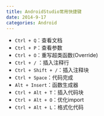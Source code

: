 ```yaml
---
title: AndroidStudio常用快捷键
date: 2014-9-17
categories: Android
---
```

- `Ctrl + Q`：查看文档
- `Ctrl + P`：查看参数
- `Ctrl + O`：重写超类函数(Override)
- `Ctrl + /` ：插入注释行
- `Ctrl + Shift + /`：插入注释块
- `Ctrl + Space`：代码完成
- `Alt + Insert`：函数生成器
- `Ctrl + Alt + T`：插入代码块
- `Ctrl + Alt + O`：优化import
- `Ctrl + Alt + L`：格式化代码

